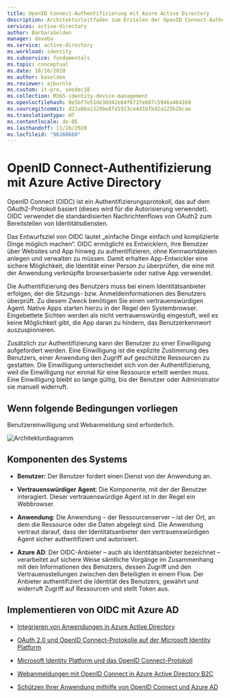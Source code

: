 ```yaml
---
title: OpenID Connect-Authentifizierung mit Azure Active Directory
description: Architekturleitfaden zum Erzielen der OpenID Connect-Authentifizierung mit Azure Active Directory
services: active-directory
author: BarbaraSelden
manager: daveba
ms.service: active-directory
ms.workload: identity
ms.subservice: fundamentals
ms.topic: conceptual
ms.date: 10/10/2020
ms.author: baselden
ms.reviewer: ajburnle
ms.custom: it-pro, seodec18
ms.collection: M365-identity-device-management
ms.openlocfilehash: 0e5bf7e51de38d42e64f6737e687c5946a464160
ms.sourcegitcommit: d22a86a1329be8fd1913ce4d1bfbd2a125b2bcae
ms.translationtype: HT
ms.contentlocale: de-DE
ms.lasthandoff: 11/26/2020
ms.locfileid: "96168660"
---
```

# <a name="openid-connect-authentication-with-azure-active-directory"></a>OpenID Connect-Authentifizierung mit Azure Active Directory

OpenID Connect (OIDC) ist ein Authentifizierungsprotokoll, das auf dem OAuth2-Protokoll basiert (dieses wird für die Autorisierung verwendet). OIDC verwendet die standardisierten Nachrichtenflows von OAuth2 zum Bereitstellen von Identitätsdiensten. 

Das Entwurfsziel von OIDC lautet „einfache Dinge einfach und komplizierte Dinge möglich machen“. OIDC ermöglicht es Entwicklern, ihre Benutzer über Websites und App hinweg zu authentifizieren, ohne Kennwortdateien anlegen und verwalten zu müssen. Damit erhalten App-Entwickler eine sichere Möglichkeit, die Identität einer Person zu überprüfen, die eine mit der Anwendung verknüpfte browserbasierte oder native App verwendet.

Die Authentifizierung des Benutzers muss bei einem Identitätsanbieter erfolgen, der die Sitzungs- bzw. Anmeldeinformationen des Benutzers überprüft. Zu diesem Zweck benötigen Sie einen vertrauenswürdigen Agent. Native Apps starten hierzu in der Regel den Systembrowser. Eingebettete Sichten werden als nicht vertrauenswürdig eingestuft, weil es keine Möglichkeit gibt, die App daran zu hindern, das Benutzerkennwort auszuspionieren. 

Zusätzlich zur Authentifizierung kann der Benutzer zu einer Einwilligung aufgefordert werden. Eine Einwilligung ist die explizite Zustimmung des Benutzers, einer Anwendung den Zugriff auf geschützte Ressourcen zu gestatten. Die Einwilligung unterscheidet sich von der Authentifizierung, weil die Einwilligung nur einmal für eine Ressource erteilt werden muss. Eine Einwilligung bleibt so lange gültig, bis der Benutzer oder Administrator sie manuell widerruft. 

## <a name="use-when"></a>Wenn folgende Bedingungen vorliegen

Benutzereinwilligung und Webanmeldung sind erforderlich.

![Architekturdiagramm](./media/authentication-patterns/oidc-auth.png)

## <a name="components-of-system"></a>Komponenten des Systems

* **Benutzer:** Der Benutzer fordert einen Dienst von der Anwendung an.

* **Vertrauenswürdiger Agent**: Die Komponente, mit der der Benutzer interagiert. Dieser vertrauenswürdige Agent ist in der Regel ein Webbrowser.

* **Anwendung**: Die Anwendung – der Ressourcenserver – ist der Ort, an dem die Ressource oder die Daten abgelegt sind. Die Anwendung vertraut darauf, dass der Identitätsanbieter den vertrauenswürdigen Agent sicher authentifiziert und autorisiert. 

* **Azure AD**: Der OIDC-Anbieter – auch als Identitätsanbieter bezeichnet – verarbeitet auf sichere Weise sämtliche Vorgänge im Zusammenhang mit den Informationen des Benutzers, dessen Zugriff und den Vertrauensstellungen zwischen den Beteiligten in einem Flow. Der Anbieter authentifiziert die Identität des Benutzers, gewährt und widerruft Zugriff auf Ressourcen und stellt Token aus. 

## <a name="implement-oidc-with-azure-ad"></a>Implementieren von OIDC mit Azure AD

* [Integrieren von Anwendungen in Azure Active Directory](../saas-apps/tutorial-list.md) 

* [OAuth 2.0 und OpenID Connect-Protokolle auf der Microsoft Identity Platform](../develop/active-directory-v2-protocols.md) 

* [Microsoft Identity Platform und das OpenID Connect-Protokoll](../develop/v2-protocols-oidc.md) 

* [Webanmeldungen mit OpenID Connect in Azure Active Directory B2C](../../active-directory-b2c/openid-connect.md) 

* [Schützen Ihrer Anwendung mithilfe von OpenID Connect und Azure AD](/learn/modules/secure-app-with-oidc-and-azure-ad/) 

